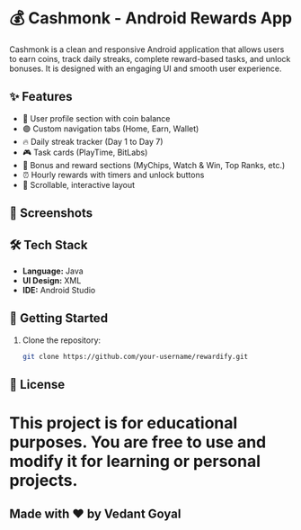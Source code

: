 # 💰 Cashmonk - Android Rewards App

Cashmonk is a clean and responsive Android application that allows users to earn coins, track daily streaks, complete reward-based tasks, and unlock bonuses. It is designed with an engaging UI and smooth user experience.

## ✨ Features

- 👤 User profile section with coin balance
- 🟣 Custom navigation tabs (Home, Earn, Wallet)
- 🔥 Daily streak tracker (Day 1 to Day 7)
- 🎮 Task cards (PlayTime, BitLabs)
- 🎁 Bonus and reward sections (MyChips, Watch & Win, Top Ranks, etc.)
- ⏰ Hourly rewards with timers and unlock buttons
- 🔄 Scrollable, interactive layout

## 📸 Screenshots



## 🛠 Tech Stack

- **Language:** Java
- **UI Design:** XML 
- **IDE:** Android Studio


## 🚀 Getting Started

1. Clone the repository:
   ```bash
   git clone https://github.com/your-username/rewardify.git

## 📝 License
# This project is for educational purposes. You are free to use and modify it for learning or personal projects.

## Made with ❤️ by Vedant Goyal

